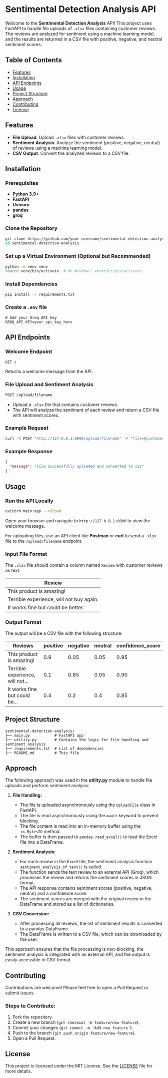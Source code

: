 
# Sentimental Detection Analysis API

Welcome to the **Sentimental Detection Analysis** API! This project uses FastAPI to handle file uploads of `.xlsx` files containing customer reviews. The reviews are analyzed for sentiment using a machine learning model, and the results are returned in a CSV file with positive, negative, and neutral sentiment scores.

## Table of Contents
- [Features](#features)
- [Installation](#installation)
- [API Endpoints](#api-endpoints)
- [Usage](#usage)
- [Project Structure](#project-structure)
- [Approach](#approach)
- [Contributing](#contributing)
- [License](#license)

## Features
- **File Upload**: Upload `.xlsx` files with customer reviews.
- **Sentiment Analysis**: Analyze the sentiment (positive, negative, neutral) of reviews using a machine learning model.
- **CSV Output**: Convert the analyzed reviews to a CSV file.

## Installation

### Prerequisites
- **Python 3.9+**
- **FastAPI**
- **Uvicorn**
- **pandas**
- **groq**

### Clone the Repository
```bash
git clone https://github.com/your-username/sentimental-detection-analysis.git
cd sentimental-detection-analysis
```

### Set up a Virtual Environment (Optional but Recommended)
```bash
python -m venv venv
source venv/bin/activate  # On Windows: venv\Scripts\activate
```

### Install Dependencies
```bash
pip install -r requirements.txt
```

### Create a `.env` file
```plaintext
# Add your Groq API key
GROQ_API_KEY=your_api_key_here
```

## API Endpoints

### Welcome Endpoint
```bash
GET /
```
Returns a welcome message from the API.

### File Upload and Sentiment Analysis
```bash
POST /upload/filename
```
- Upload a `.xlsx` file that contains customer reviews.
- The API will analyze the sentiment of each review and return a CSV file with sentiment scores.

### Example Request
```bash
curl -X POST "http://127.0.0.1:8000/upload/filename" -F "file=@customer_reviews.xlsx"
```

### Example Response
```json
{
  "message": "File Successfully uploaded and converted to csv"
}
```

## Usage

### Run the API Locally
```bash
uvicorn main:app --reload
```

Open your browser and navigate to `http://127.0.0.1:8000` to view the welcome message.

For uploading files, use an API client like **Postman** or **curl** to send a `.xlsx` file to the `/upload/filename` endpoint.

### Input File Format

The `.xlsx` file should contain a column named `Review` with customer reviews as text.

| Review  |
|---------|
| This product is amazing! |
| Terrible experience, will not buy again. |
| It works fine but could be better. |

### Output Format
The output will be a CSV file with the following structure:

| Reviews                         | positive | negative | neutral | confidence_score |
|----------------------------------|----------|----------|---------|------------------|
| This product is amazing!         | 0.9      | 0.05     | 0.05    | 0.95             |
| Terrible experience, will not... | 0.1      | 0.85     | 0.05    | 0.90             |
| It works fine but could be...    | 0.4      | 0.2      | 0.4     | 0.85             |

## Project Structure
```plaintext
sentimental-detection-analysis/
├── main.py           # FastAPI app
├── utility.py        # Contains the logic for file handling and sentiment analysis
├── requirements.txt  # List of dependencies
├── README.md         # This file
```

## Approach

The following approach was used in the **utility.py** module to handle file uploads and perform sentiment analysis:

1. **File Handling:**
   - The file is uploaded asynchronously using the `UploadFile` class in FastAPI.
   - The file is read asynchronously using the `await` keyword to prevent blocking.
   - The file content is read into an in-memory buffer using the `io.BytesIO` method.
   - The buffer is then passed to `pandas.read_excel()` to load the Excel file into a DataFrame.

2. **Sentiment Analysis:**
   - For each review in the Excel file, the sentiment analysis function `sentiment_analysis_of_text()` is called.
   - The function sends the text review to an external API (Groq), which processes the review and returns the sentiment scores in JSON format.
   - The API response contains sentiment scores (positive, negative, neutral) and a confidence score.
   - The sentiment scores are merged with the original review in the DataFrame and stored as a list of dictionaries.

3. **CSV Conversion:**
   - After processing all reviews, the list of sentiment results is converted to a pandas DataFrame.
   - The DataFrame is written to a CSV file, which can be downloaded by the user.

This approach ensures that the file processing is non-blocking, the sentiment analysis is integrated with an external API, and the output is easily accessible in CSV format.

## Contributing
Contributions are welcome! Please feel free to open a Pull Request or submit issues.

### Steps to Contribute:
1. Fork the repository.
2. Create a new branch (`git checkout -b feature/new-feature`).
3. Commit your changes (`git commit -m 'Add new feature'`).
4. Push to the branch (`git push origin feature/new-feature`).
5. Open a Pull Request.

## License
This project is licensed under the MIT License. See the [LICENSE](LICENSE) file for more details.

